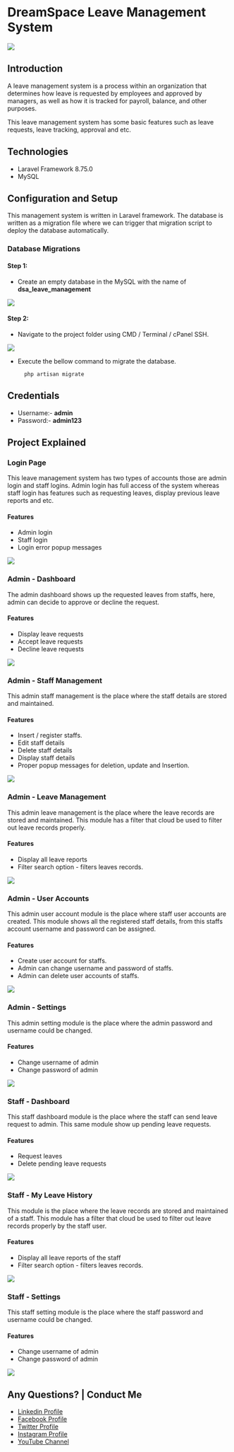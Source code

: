 # DreamSpace Leave Management System

![](github-readme-content/banner-image.jpg)  


## Introduction

A leave management system is a process within an organization that determines how leave is requested by employees and approved by managers, as well as how it is tracked for payroll, balance, and other purposes.

This leave management system has some basic features such as leave requests, leave tracking, approval and etc.

## Technologies
- Laravel Framework 8.75.0
- MySQL


## Configuration and Setup

This management system is written in Laravel framework. The database is written as a migration file where we can trigger that migration script to deploy the database automatically.

### Database Migrations

#### Step 1:
- Create an empty database in the MySQL with the name of **dsa_leave_management**

![](github-readme-content/create-database.jpg)  


#### Step 2:

- Navigate to the project folder using CMD / Terminal / cPanel SSH.

![](github-readme-content/cmd.jpg)  

- Execute the bellow command to migrate the database.

  ```
    php artisan migrate
  ```


## Credentials
- Username:- **admin**
- Password:- **admin123**


## Project Explained

### Login Page

This leave management system has two types of accounts those are admin login and staff logins. Admin login has full access of the system whereas staff login has features such as requesting leaves, display previous leave reports and etc.

#### Features
- Admin login
- Staff login
- Login error popup messages

![](github-readme-content/login-page.jpg)

### Admin - Dashboard

The admin dashboard shows up the requested leaves from staffs, here, admin can decide to approve or decline the request.

#### Features
- Display leave requests
- Accept leave requests
- Decline leave requests

![](github-readme-content/admin-dashboard.jpg)


### Admin - Staff Management

This admin staff management is the place where the staff details are stored and maintained.  

#### Features
- Insert / register staffs.
- Edit staff details
- Delete staff details
- Display staff details
- Proper popup messages for deletion, update and Insertion.

![](github-readme-content/staff-management.jpg)

### Admin - Leave Management

This admin leave management is the place where the leave records are stored and maintained. This module has a filter that cloud be used to filter out leave records properly.

#### Features
- Display all leave reports
- Filter search option - filters leaves records.

![](github-readme-content/leave-management.gif)

### Admin - User Accounts

This admin user account module is the place where staff user accounts are created. This module shows all the registered staff details, from this staffs account username and password can be assigned.

#### Features
- Create user account for staffs.
- Admin can change username and password of staffs.
- Admin can delete user accounts of staffs.


![](github-readme-content/user-accounts.gif)

### Admin - Settings

This admin setting module is the place where the admin password and username could be changed.

#### Features
- Change username of admin
- Change password of admin


![](github-readme-content/admin-settings.jpg)


### Staff - Dashboard

This staff dashboard module is the place where the staff can send leave request to admin. This same module show up pending leave requests.

#### Features
- Request leaves
- Delete pending leave requests

![](github-readme-content/staff-dashboard.gif)

### Staff - My Leave History

This module is the place where the leave records are stored and maintained of a staff. This module has a filter that cloud be used to filter out leave records properly by the staff user.

#### Features
- Display all leave reports of the staff
- Filter search option - filters leaves records.

![](github-readme-content/my-leave-history.gif)


### Staff - Settings

This staff setting module is the place where the staff password and username could be changed.

#### Features
- Change username of admin
- Change password of admin


![](github-readme-content/staff-settings.jpg)



Any Questions? | Conduct Me
---

* [Linkedin Profile](https://www.linkedin.com/in/gunarakulan-gunaretnam-161119156/)
* [Facebook Profile](https://www.facebook.com/gunarakulan)
* [Twitter Profile](https://twitter.com/gunarakulang)
* [Instagram Profile](https://www.instagram.com/gunarakulan_gunaretnam/)
* [YouTube Channel](https://www.youtube.com/channel/UCMWkED5sabgVZSCKjZuRJXA/videos)
